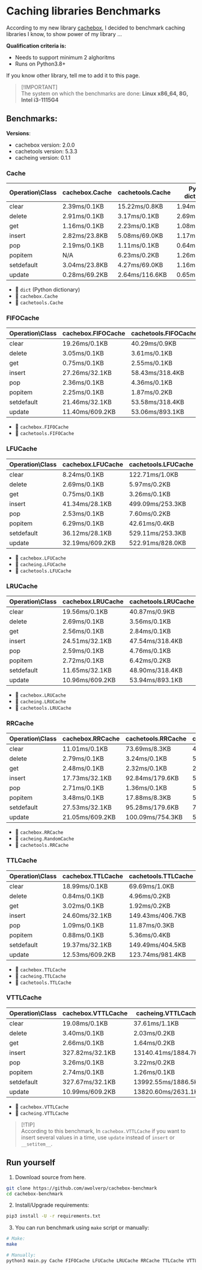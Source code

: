 # Caching libraries Benchmarks
According to my new library [cachebox](https://github.com/awolverp/cachebox), I decided to benchmark caching libraries
I know, to show power of my library ...

**Qualification criteria is:**
- Needs to support minimum 2 alghoritms
- Runs on Python3.8+

If you know other library, tell me to add it to this page.

> [!IMPORTANT]\
> The system on which the benchmarks are done: **Linux x86_64, 8G, Intel i3-1115G4**

## Benchmarks:
**Versions**:
- cachebox version: 2.0.0
- cachetools version: 5.3.3
- cacheing version: 0.1.1


### Cache 

| Operation\Class | cachebox.Cache | cachetools.Cache | Python dictionary |
| --------------- | -------------- | ---------------- | ----------------- |
| clear           | 2.39ms/0.1KB   | 15.22ms/0.8KB    | 1.94ms/0.1KB      |
| delete          | 2.91ms/0.1KB   | 3.17ms/0.1KB     | 2.69ms/0.1KB      |
| get             | 1.16ms/0.1KB   | 2.23ms/0.1KB     | 1.08ms/0.1KB      |
| insert          | 2.82ms/23.8KB  | 5.08ms/69.0KB    | 1.17ms/69.0KB     |
| pop             | 2.19ms/0.1KB   | 1.11ms/0.1KB     | 0.64ms/0.1KB      |
| popitem         | N/A            | 6.23ms/0.2KB     | 1.26ms/0.1KB      |
| setdefault      | 3.04ms/23.8KB  | 4.27ms/69.0KB    | 1.16ms/69.0KB     |
| update          | 0.28ms/69.2KB  | 2.64ms/116.6KB   | 0.65ms/97.6KB     |

- 🥇 `dict` (Python dictionary)
- 🥈 `cachebox.Cache`
- 🥉 `cachetools.Cache`

### FIFOCache 

| Operation\Class | cachebox.FIFOCache | cachetools.FIFOCache |
| --------------- | ------------------ | -------------------- |
| clear           | 19.26ms/0.1KB      | 40.29ms/0.9KB        |
| delete          | 3.05ms/0.1KB       | 3.61ms/0.1KB         |
| get             | 0.75ms/0.1KB       | 2.55ms/0.1KB         |
| insert          | 27.26ms/32.1KB     | 58.43ms/318.4KB      |
| pop             | 2.36ms/0.1KB       | 4.36ms/0.1KB         |
| popitem         | 2.25ms/0.1KB       | 1.87ms/0.2KB         |
| setdefault      | 21.46ms/32.1KB     | 53.58ms/318.4KB      |
| update          | 11.40ms/609.2KB    | 53.06ms/893.1KB      |

- 🥇 `cachebox.FIFOCache`
- 🥈 `cachetools.FIFOCache`

### LFUCache 

| Operation\Class | cachebox.LFUCache | cachetools.LFUCache | cacheing.LFUCache |
| --------------- | ----------------- | ------------------- | ----------------- |
| clear           | 8.24ms/0.1KB      | 122.71ms/1.0KB      | 31.81ms/0.9KB     |
| delete          | 2.69ms/0.1KB      | 5.97ms/0.2KB        | 3.70ms/0.1KB      |
| get             | 0.75ms/0.1KB      | 3.26ms/0.1KB        | 3.71ms/109.3KB    |
| insert          | 41.34ms/28.1KB    | 499.09ms/253.3KB    | 26.46ms/392.0KB   |
| pop             | 2.53ms/0.1KB      | 7.60ms/0.2KB        | 6.36ms/0.7KB      |
| popitem         | 6.29ms/0.1KB      | 42.61ms/0.4KB       | 4.78ms/0.1KB      |
| setdefault      | 36.12ms/28.1KB    | 529.11ms/253.3KB    | 51.57ms/393.0KB   |
| update          | 32.19ms/609.2KB   | 522.91ms/828.0KB    | 32.23ms/966.7KB   |

- 🥇 `cachebox.LFUCache`
- 🥈 `cacheing.LFUCache`
- 🥉 `cachetools.LFUCache`

### LRUCache 

| Operation\Class | cachebox.LRUCache | cachetools.LRUCache | cacheing.LRUCache |
| --------------- | ----------------- | ------------------- | ----------------- |
| clear           | 19.56ms/0.1KB     | 40.87ms/0.9KB       | 35.04ms/0.9KB     |
| delete          | 2.69ms/0.1KB      | 3.56ms/0.1KB        | 3.48ms/0.1KB      |
| get             | 2.56ms/0.1KB      | 2.84ms/0.1KB        | 2.48ms/0.1KB      |
| insert          | 24.51ms/32.1KB    | 47.54ms/318.4KB     | 24.26ms/318.0KB   |
| pop             | 2.59ms/0.1KB      | 4.76ms/0.1KB        | 4.27ms/0.1KB      |
| popitem         | 2.72ms/0.1KB      | 6.42ms/0.2KB        | 3.87ms/0.1KB      |
| setdefault      | 11.65ms/32.1KB    | 48.90ms/318.4KB     | 57.07ms/319.2KB   |
| update          | 10.96ms/609.2KB   | 53.94ms/893.1KB     | 30.90ms/892.8KB   |

- 🥇 `cachebox.LRUCache`
- 🥈 `cacheing.LRUCache`
- 🥉 `cachetools.LRUCache`

### RRCache 

| Operation\Class | cachebox.RRCache | cachetools.RRCache | cacheing.RandomCache |
| --------------- | ---------------- | ------------------ | -------------------- |
| clear           | 11.01ms/0.1KB    | 73.69ms/8.3KB      | 41.80ms/5.2KB        |
| delete          | 2.79ms/0.1KB     | 3.24ms/0.1KB       | 5.50ms/5.1KB         |
| get             | 2.48ms/0.1KB     | 2.32ms/0.1KB       | 2.22ms/0.1KB         |
| insert          | 17.73ms/32.1KB   | 92.84ms/179.6KB    | 56.59ms/285.9KB      |
| pop             | 2.71ms/0.1KB     | 1.36ms/0.1KB       | 5.70ms/5.1KB         |
| popitem         | 3.48ms/0.1KB     | 17.88ms/8.3KB      | 5.66ms/5.2KB         |
| setdefault      | 27.53ms/32.1KB   | 95.28ms/179.6KB    | 76.93ms/286.6KB      |
| update          | 21.05ms/609.2KB  | 100.09ms/754.3KB   | 50.43ms/860.6KB      |

- 🥇 `cachebox.RRCache`
- 🥈 `cacheing.RandomCache`
- 🥉 `cachetools.RRCache`

### TTLCache 

| Operation\Class | cachebox.TTLCache | cachetools.TTLCache | cacheing.TTLCache |
| --------------- | ----------------- | ------------------- | ----------------- |
| clear           | 18.99ms/0.1KB     | 69.69ms/1.0KB       | 39.10ms/1.1KB     |
| delete          | 0.84ms/0.1KB      | 4.96ms/0.2KB        | 7.75ms/0.2KB      |
| get             | 3.02ms/0.1KB      | 1.92ms/0.2KB        | 5.51ms/0.2KB      |
| insert          | 24.60ms/32.1KB    | 149.43ms/406.7KB    | 73.92ms/1878.3KB  |
| pop             | 1.09ms/0.1KB      | 11.87ms/0.3KB       | 10.68ms/0.2KB     |
| popitem         | 0.88ms/0.1KB      | 5.36ms/0.4KB        | 1.88ms/0.1KB      |
| setdefault      | 19.37ms/32.1KB    | 149.49ms/404.5KB    | 152.02ms/1877.9KB |
| update          | 12.53ms/609.2KB   | 123.74ms/981.4KB    | 67.87ms/2173.3KB  |

- 🥇 `cachebox.TTLCache`
- 🥈 `cacheing.TTLCache`
- 🥉 `cachetools.TTLCache`

### VTTLCache 

| Operation\Class | cachebox.VTTLCache | cacheing.VTTLCache |
| --------------- | ------------------ | ------------------ |
| clear           | 19.08ms/0.1KB      | 37.61ms/1.1KB      |
| delete          | 3.40ms/0.1KB       | 2.03ms/0.2KB       |
| get             | 2.66ms/0.1KB       | 1.64ms/0.2KB       |
| insert          | 327.82ms/32.1KB    | 13140.41ms/1884.7KB |
| pop             | 3.26ms/0.1KB       | 3.22ms/0.2KB       |
| popitem         | 2.74ms/0.1KB       | 1.26ms/0.1KB       |
| setdefault      | 327.67ms/32.1KB    | 13992.55ms/1886.5KB |
| update          | 10.99ms/609.2KB    | 13820.60ms/2631.1KB |

- 🥇 `cachebox.VTTLCache`
- 🥈 `cacheing.VTTLCache`

> [!TIP]\
> According to this benchmark, In `cachebox.VTTLCache` if you want to insert several values in a time, use `update` instead of `insert` or `__setitem__`.

## Run yourself
1. Download source from here.
```sh
git clone https://github.com/awolverp/cachebox-benchmark
cd cachebox-benchmark
```

2. Install/Upgrade requirements:
```sh
pip3 install -U -r requirements.txt
```

3. You can run benchmark using `make` script or manually:
```sh
# Make:
make

# Manually:
python3 main.py Cache FIFOCache LFUCache LRUCache RRCache TTLCache VTTLCache
```
